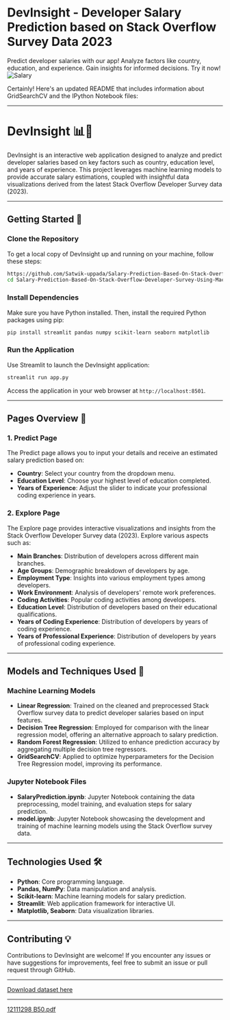 # DevInsight - Developer Salary Prediction based on Stack Overflow Survey Data 2023
Predict developer salaries with our app! Analyze factors like country, education, and experience. Gain insights for informed decisions. Try it now!
![Salary](https://github.com/Satwik-uppada/Salary-Prediction-Based-On-Stack-Overflow-Developer-Survey-Using-Machine-Learning/assets/92086645/cecd3b44-f163-4943-91f9-95671469b79d)

Certainly! Here's an updated README that includes information about GridSearchCV and the IPython Notebook files:

---

# DevInsight 📊💼

DevInsight is an interactive web application designed to analyze and predict developer salaries based on key factors such as country, education level, and years of experience. This project leverages machine learning models to provide accurate salary estimations, coupled with insightful data visualizations derived from the latest Stack Overflow Developer Survey data (2023).

---

## Getting Started 🚀

### Clone the Repository

To get a local copy of DevInsight up and running on your machine, follow these steps:

```bash
https://github.com/Satwik-uppada/Salary-Prediction-Based-On-Stack-Overflow-Developer-Survey-Using-Machine-Learning.git
cd Salary-Prediction-Based-On-Stack-Overflow-Developer-Survey-Using-Machine-Learning
```

### Install Dependencies

Make sure you have Python installed. Then, install the required Python packages using pip:

```bash
pip install streamlit pandas numpy scikit-learn seaborn matplotlib
```

### Run the Application

Use Streamlit to launch the DevInsight application:

```bash
streamlit run app.py
```

Access the application in your web browser at `http://localhost:8501`.

---

## Pages Overview 📄

### 1. **Predict Page**

The Predict page allows you to input your details and receive an estimated salary prediction based on:
- **Country**: Select your country from the dropdown menu.
- **Education Level**: Choose your highest level of education completed.
- **Years of Experience**: Adjust the slider to indicate your professional coding experience in years.

### 2. **Explore Page**

The Explore page provides interactive visualizations and insights from the Stack Overflow Developer Survey data (2023). Explore various aspects such as:
- **Main Branches**: Distribution of developers across different main branches.
- **Age Groups**: Demographic breakdown of developers by age.
- **Employment Type**: Insights into various employment types among developers.
- **Work Environment**: Analysis of developers' remote work preferences.
- **Coding Activities**: Popular coding activities among developers.
- **Education Level**: Distribution of developers based on their educational qualifications.
- **Years of Coding Experience**: Distribution of developers by years of coding experience.
- **Years of Professional Experience**: Distribution of developers by years of professional coding experience.

---

## Models and Techniques Used 🤖

### Machine Learning Models

- **Linear Regression**: Trained on the cleaned and preprocessed Stack Overflow survey data to predict developer salaries based on input features.
- **Decision Tree Regression**: Employed for comparison with the linear regression model, offering an alternative approach to salary prediction.
- **Random Forest Regression**: Utilized to enhance prediction accuracy by aggregating multiple decision tree regressors.
- **GridSearchCV**: Applied to optimize hyperparameters for the Decision Tree Regression model, improving its performance.

### Jupyter Notebook Files

- **SalaryPrediction.ipynb**: Jupyter Notebook containing the data preprocessing, model training, and evaluation steps for salary prediction.
- **model.ipynb**: Jupyter Notebook showcasing the development and training of machine learning models using the Stack Overflow survey data.

---

## Technologies Used 🛠️

- **Python**: Core programming language.
- **Pandas, NumPy**: Data manipulation and analysis.
- **Scikit-learn**: Machine learning models for salary prediction.
- **Streamlit**: Web application framework for interactive UI.
- **Matplotlib, Seaborn**: Data visualization libraries.

---

## Contributing 💡

Contributions to DevInsight are welcome! If you encounter any issues or have suggestions for improvements, feel free to submit an issue or pull request through GitHub.


---


[Download dataset here](https://survey.stackoverflow.co/)

---

[12111298 B50.pdf](https://github.com/user-attachments/files/16143893/12111298.B50.pdf)
